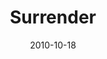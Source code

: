 ---
layout: music 
title: "Surrender"
series: "Game Change"
date: 2010-10-18 
description: "Brian Tome talks about what it means to surrender."
audio: "http://s3.amazonaws.com/crossroadsaudiomessages/gamechange02.mp3"
audio-duration: "56:14"
---
